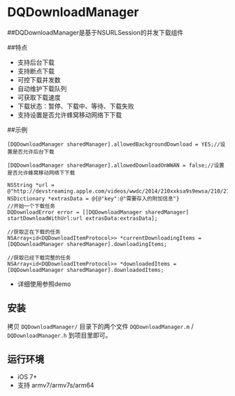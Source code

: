 # DQDownloadManager

##DQDownloadManager是基于NSURLSession的并发下载组件

##特点

- 支持后台下载
- 支持断点下载
- 可控下载并发数
- 自动维护下载队列
- 可获取下载速度
- 下载状态：暂停、下载中、等待、下载失败
- 支持设置是否允许蜂窝移动网络下下载

##示例

```objc
[DQDownloadManager sharedManager].allowedBackgroundDownload = YES;//设置是否允许后台下载 

[DQDownloadManager sharedManager].allowedDownloadOnWWAN = false;//设置是否允许蜂窝移动网络下下载 

NSString *url = @"http://devstreaming.apple.com/videos/wwdc/2014/210xxksa9s9ewsa/210/210_hd_accessibility_on_ios.mov";
NSDictionary *extrasData = @{@"key":@"需要存入的附加信息"}
//开始一个下载任务
DQDownloadError error = [[DQDownloadManager sharedManager] startDownloadWithUrl:url extrasData:extrasData];

//获取正在下载的任务
NSArray<id<DQDownloadItemProtocol>> *currentDownloadingItems = [DQDownloadManager sharedManager].downloadingItems;

//获取已经下载完整的任务
NSArray<id<DQDownloadItemProtocol>> *downloadedItems = [DQDownloadManager sharedManager].downloadedItems;
```
- 详细使用参照demo

## 安装

拷贝 `DQDownloadManager/` 目录下的两个文件 `DQDownloadManager.m` / `DQDownloadManager.h`  到项目里即可。

## 运行环境

- iOS 7+
- 支持 armv7/armv7s/arm64
